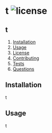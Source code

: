 # t ![license](https://img.shields.io/badge/license-APACHE%202.0-blue)
## t
  
1. [Installation](#installation)
2. [Usage](#usage)
3. [License](#license)
4. [Contributing](#contributing)
5. [Tests](#tests)
6. [Questions](#questions)

## Installation
t

## Usage
t
  